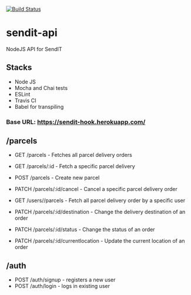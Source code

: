 [![Build Status](https://travis-ci.org/hellotunmbi/sendit-api.svg?branch=master)](https://travis-ci.org/hellotunmbi/sendit-api)

# sendit-api

NodeJS API for SendIT

## Stacks

- Node JS
- Mocha and Chai tests
- ESLint
- Travis CI
- Babel for transpiling

### Base URL: https://sendit-hook.herokuapp.com/

## /parcels

- GET /parcels - Fetches all parcel delivery orders
- GET /parcels/:id - Fetch a specific parcel delivery
- POST /parcels - Create new parcel
- PATCH /parcels/:id/cancel - Cancel a specific parcel delivery order
- GET /users/<userid>/parcels - Fetch all parcel delivery order by a specific user

- PATCH /parcels/:id/destination - Change the delivery destination of an order
- PATCH /parcels/:id/status - Change the status of an order
- PATCH /parcels/:id/currentlocation - Update the current location of an order

## /auth

- POST /auth/signup - registers a new user
- POST /auth/login - logs in existing user
